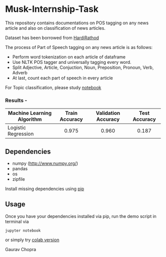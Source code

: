 # Musk-Internship-Task

This repository contains documentations on POS tagging on any news article and also on classification of news articles.

Dataset has been borrowed from [HardiRathod](https://github.com/HardiRathod/news-topic-classification)


The process of Part of Speech tagging on any news article is as follows:
  * Perform word tokenization on each article of dataframe
  * Use NLTK POS tagger and universally tagging every word.
  * Split Adjective, Article, Conjuction, Noun, Preposition, Pronoun, Verb, Adverb
  * At last, count each part of speech in every article
  
For Topic classification, please study [notebook](https://colab.research.google.com/drive/1cfGmOH5YF1QjamagqSN76rTbmflOycSW?usp=sharing)
  
### Results - 

| Machine Learning Algorithm | Train Accuracy          | Validation Accuracy          | Test Accuracy          |
| -------------------        |:-----------------------:|:-----------------------:|:-----------------------:|
| Logistic Regression  | 0.975                  | 0.960                  | 0.187                  |

## Dependencies

* numpy (http://www.numpy.org/)
* pandas
* os
* zipfile

Install missing dependencies using [pip](https://pip.pypa.io/en/stable/installing/)

## Usage

Once you have your dependencies installed via pip, run the demo script in terminal via

```
jupyter notebook
```
or simply try [colab version](https://colab.research.google.com/drive/1cfGmOH5YF1QjamagqSN76rTbmflOycSW?usp=sharing)

Gaurav Chopra
